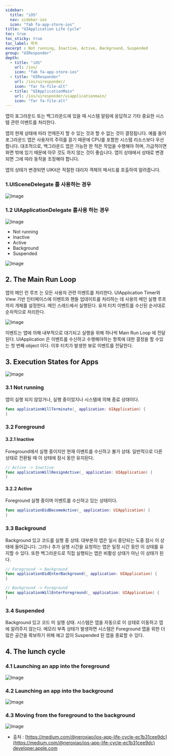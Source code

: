 ```yaml
---
sidebar:
  title: "iOS"
  nav: sidebar-ios
  icon: "fab fa-app-store-ios"
title: "UIApplication Life Cycle"
toc: true
toc_sticky: true
toc_label: 목차
excerpt : Not running, Inactive, Active, Background, Suspended
group: "UIResponder"
depth: 
  - title: "iOS"
    url: /ios/
    icon: "fab fa-app-store-ios"
  - title: "UIResponder"
    url: /ios/uiresponder/
    icon: "far fa-file-alt"
  - title: "UIApplicationMain"
    url: /ios/uiresponder/uiapplicationmain/
    icon: "far fa-file-alt"
---
```

앱이 포그라운드 또는 백그라운드에 있을 때 시스템 알림에 응답하고 기타 중요한 시스템 관련 이벤트를 처리한다.  

앱의 현재 상태에 따라 언제든지 할 수 있는 것과 할 수 없는 것이 결정됩니다. 예를 들어 포그라운드 앱은 사용자의 주의를 끌기 때문에 CPU를 포함한 시스템 리소스보다 우선합니다. 대조적으로, 백그라운드 앱은 가능한 한 적은 작업을 수행해야 하며, 가급적이면 화면 밖에 있기 때문에 아무 것도 하지 않는 것이 좋습니다. 앱이 상태에서 상태로 변경되면 그에 따라 동작을 조정해야 합니다.

앱의 상태가 변경되면 UIKit은 적절한 대리자 객체의 메서드를 호출하여 알려줍니다.

### 1.UISceneDelegate 를 사용하는 경우
![Image](https://docs-assets.developer.apple.com/published/61283402a3/024b99c5-4ab6-4ee0-bb41-6e6426ec6a64.png)

### 1.2 UIApplicationDelegate 를사용 하는 경우

![Image](https://docs-assets.developer.apple.com/published/c63cd35863/4d403429-fa30-4706-863f-5e3617ee21d0.png)

- Not running
- Inactive 
- Active 
- Background 
- Suspended

![Image](https://miro.medium.com/max/1400/1*n8zDfF0RCd3keeFqAqWBGA.png)

## 2. The Main Run Loop
앱의 메인 런 루프 는 모든 사용자 관련 이벤트를 처리한다. UIApplication Timer와 View 기반 인터페이스에 이벤트와 핸들 업데이트를 처리하는 데 사용의 메인 실행 루프까지 개체를 설정한다. 메인 스레드에서 실행된다. 유저 터치 이벤트를 수신된 순서대로 순차적으로 처리한다.


![Image](https://miro.medium.com/max/700/1*oDckiqvUj_95hNrFliDisw.png)

이벤트는 앱에 의해 내부적으로 대기되고 실행을 위해 하나씩 Main Run Loop 에 전달된다. UIApplication 은 이벤트를 수신하고 수행해야하는 항목에 대한 결정을 할 수있는 첫 번째 object 이다. 이후 터치가 발생한 뷰로 이벤트를 전달한다.

## 3. Execution States for Apps

![Image](https://miro.medium.com/max/700/1*6V0s6gR2wV81LXMAbpte6A.png)



### 3.1 Not running
앱이 실행 되지 않았거나, 실행 중이었지나 시스템에 의해 종료 상태이다.
```swift
func applicationWillTerminate(_ application: UIApplication) {
}
```

### 3.2 Foreground
#### 3.2.1 Inactive
Foreground에서 실행 중이지만 현재 이벤트를 수신하고 불가 상태. 
일반적으로 다른 상태로 전환될 때 이 상태에 잠시 동안 유지된다.
```swift
// Active -> Inactive
func applicationWillResignActive(_ application: UIApplication) {
}
```

#### 3.2.2 Active
Foreground 실행 중이며 이벤트를 수신하고 있는 상태이다.
```swift
func applicationDidBecomeActive(_ application: UIApplication) {
}
```

### 3.3 Background
Background 있고 코드를 실행 중 상태. 대부분의 앱은 일시 중단되는 도중 잠시 이 상태에 들어갑니다. 그러나 추가 실행 시간을 요청하는 앱은 일정 시간 동안 이 상태를 유지할 수 있다. 또한 백그라운드로 직접 실행되는 앱은 비활성 상태가 아닌 이 상태가 된다.

```swift
// Foreground -> Background
func applicationDidEnterBackground(_ application: UIApplication) {
}
```

```swift
// Background -> Foreground
func applicationWillEnterForeground(_ application: UIApplication) {
}
```

### 3.4 Suspended
Background 있고 코드 미 실행 상태. 시스템은 앱을 자동으로 이 상태로 이동하고 앱에 알려주지 않는다.  메모리 부족 상태가 발생하면 시스템은 Foreground 앱을 위한 더 많은 공간을 확보하기 위해 예고 없이 Suspended 된 앱을 종료할 수 있다.

## 4. The lunch cycle
### 4.1 Launching an app into the foreground
![Image](https://miro.medium.com/max/700/1*0XS9grFLWcz6Quzdu5syGw.png)
### 4.2 Launching an app into the background
![Image](https://miro.medium.com/max/700/1*5LKm3FR67tuGYEeh_eDgIA.png)
### 4.3 Moving from the foreground to the background
![Image](https://miro.medium.com/max/700/1*xPCYq-6QcCR8FvB1L1_jfw.png)

- 출처 : [https://medium.com/@neroxiao/ios-app-life-cycle-ec1b31cee9dc](https://medium.com/@neroxiao/ios-app-life-cycle-ec1b31cee9dc)
[developer.apple.com](https://developer.apple.com/documentation/uikit/app_and_environment/managing_your_app_s_life_cycle)
